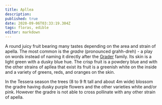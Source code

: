 ```yaml
---
title: Apllea
description: 
published: true
date: 2020-09-06T03:33:19.304Z
tags: floras, edible
editor: markdown
---
```


A round juicy fruit bearing many tastes depending on the area and strain of apella. The most common is the *gradre* (pronounced grahh-dreh) - a play on words instead of naming it directly after the [Grader](/genealogy/grader) family. Its skin is a light green with a dusky blue hue. The crisp fruit is a powdery blue and with the other strains of apllea that exist its fruit is a greenish white on the inside and a variety of greens, reds, and oranges on the skin.

In the Tessera season the trees (8 to 9 ft tall and about 4m wide) blossom the gradre having dusky purple flowers and the other varieties white and/or pink. However the gradre is not able to cross pollinate with any other strain of apella.